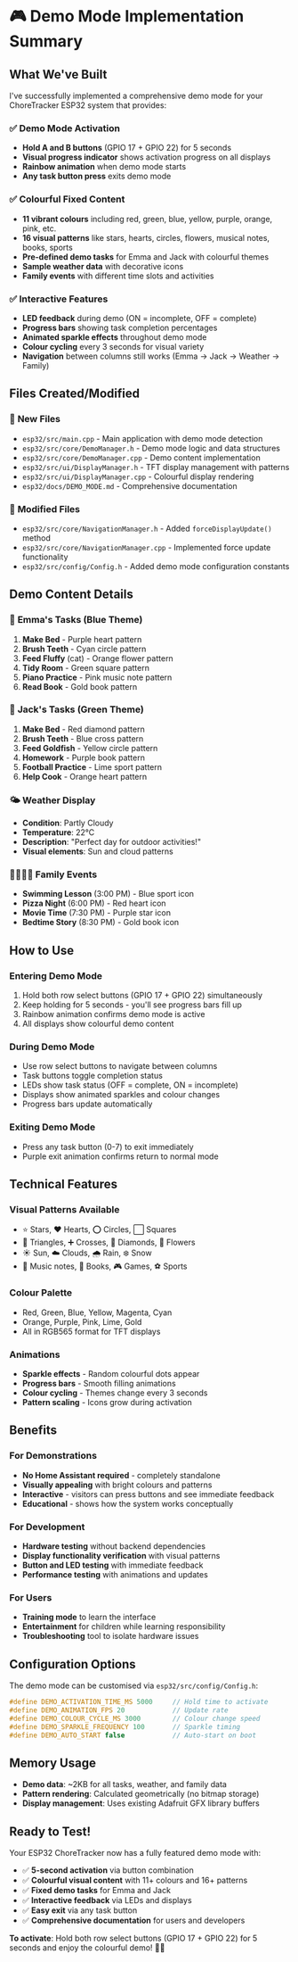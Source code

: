 # 🎮 Demo Mode Implementation Summary

## What We've Built

I've successfully implemented a comprehensive demo mode for your ChoreTracker ESP32 system that provides:

### ✅ **Demo Mode Activation**
- **Hold A and B buttons** (GPIO 17 + GPIO 22) for 5 seconds
- **Visual progress indicator** shows activation progress on all displays
- **Rainbow animation** when demo mode starts
- **Any task button press** exits demo mode

### ✅ **Colourful Fixed Content**
- **11 vibrant colours** including red, green, blue, yellow, purple, orange, pink, etc.
- **16 visual patterns** like stars, hearts, circles, flowers, musical notes, books, sports
- **Pre-defined demo tasks** for Emma and Jack with colourful themes
- **Sample weather data** with decorative icons
- **Family events** with different time slots and activities

### ✅ **Interactive Features**
- **LED feedback** during demo (ON = incomplete, OFF = complete)
- **Progress bars** showing task completion percentages
- **Animated sparkle effects** throughout demo mode
- **Colour cycling** every 3 seconds for visual variety
- **Navigation** between columns still works (Emma → Jack → Weather → Family)

## Files Created/Modified

### 📁 **New Files**
- `esp32/src/main.cpp` - Main application with demo mode detection
- `esp32/src/core/DemoManager.h` - Demo mode logic and data structures
- `esp32/src/core/DemoManager.cpp` - Demo content implementation
- `esp32/src/ui/DisplayManager.h` - TFT display management with patterns
- `esp32/src/ui/DisplayManager.cpp` - Colourful display rendering
- `esp32/docs/DEMO_MODE.md` - Comprehensive documentation

### 🔧 **Modified Files**
- `esp32/src/core/NavigationManager.h` - Added `forceDisplayUpdate()` method
- `esp32/src/core/NavigationManager.cpp` - Implemented force update functionality
- `esp32/src/config/Config.h` - Added demo mode configuration constants

## Demo Content Details

### 👧 **Emma's Tasks (Blue Theme)**
1. **Make Bed** - Purple heart pattern
2. **Brush Teeth** - Cyan circle pattern
3. **Feed Fluffy** (cat) - Orange flower pattern
4. **Tidy Room** - Green square pattern
5. **Piano Practice** - Pink music note pattern
6. **Read Book** - Gold book pattern

### 👦 **Jack's Tasks (Green Theme)**
1. **Make Bed** - Red diamond pattern
2. **Brush Teeth** - Blue cross pattern
3. **Feed Goldfish** - Yellow circle pattern
4. **Homework** - Purple book pattern
5. **Football Practice** - Lime sport pattern
6. **Help Cook** - Orange heart pattern

### 🌤️ **Weather Display**
- **Condition**: Partly Cloudy
- **Temperature**: 22°C
- **Description**: "Perfect day for outdoor activities!"
- **Visual elements**: Sun and cloud patterns

### 👨‍👩‍👧‍👦 **Family Events**
- **Swimming Lesson** (3:00 PM) - Blue sport icon
- **Pizza Night** (6:00 PM) - Red heart icon
- **Movie Time** (7:30 PM) - Purple star icon
- **Bedtime Story** (8:30 PM) - Gold book icon

## How to Use

### **Entering Demo Mode**
1. Hold both row select buttons (GPIO 17 + GPIO 22) simultaneously
2. Keep holding for 5 seconds - you'll see progress bars fill up
3. Rainbow animation confirms demo mode is active
4. All displays show colourful demo content

### **During Demo Mode**
- Use row select buttons to navigate between columns
- Task buttons toggle completion status
- LEDs show task status (OFF = complete, ON = incomplete)
- Displays show animated sparkles and colour changes
- Progress bars update automatically

### **Exiting Demo Mode**
- Press any task button (0-7) to exit immediately
- Purple exit animation confirms return to normal mode

## Technical Features

### **Visual Patterns Available**
- ⭐ Stars, ❤️ Hearts, ⭕ Circles, ⬜ Squares
- 🔺 Triangles, ➕ Crosses, 💎 Diamonds, 🌸 Flowers
- ☀️ Sun, ☁️ Clouds, 🌧️ Rain, ❄️ Snow
- 🎵 Music notes, 📖 Books, 🎮 Games, ⚽ Sports

### **Colour Palette**
- Red, Green, Blue, Yellow, Magenta, Cyan
- Orange, Purple, Pink, Lime, Gold
- All in RGB565 format for TFT displays

### **Animations**
- **Sparkle effects** - Random colourful dots appear
- **Progress bars** - Smooth filling animations
- **Colour cycling** - Themes change every 3 seconds
- **Pattern scaling** - Icons grow during activation

## Benefits

### **For Demonstrations**
- **No Home Assistant required** - completely standalone
- **Visually appealing** with bright colours and patterns
- **Interactive** - visitors can press buttons and see immediate feedback
- **Educational** - shows how the system works conceptually

### **For Development**
- **Hardware testing** without backend dependencies
- **Display functionality verification** with visual patterns
- **Button and LED testing** with immediate feedback
- **Performance testing** with animations and updates

### **For Users**
- **Training mode** to learn the interface
- **Entertainment** for children while learning responsibility
- **Troubleshooting** tool to isolate hardware issues

## Configuration Options

The demo mode can be customised via `esp32/src/config/Config.h`:

```cpp
#define DEMO_ACTIVATION_TIME_MS 5000     // Hold time to activate
#define DEMO_ANIMATION_FPS 20            // Update rate
#define DEMO_COLOUR_CYCLE_MS 3000        // Colour change speed
#define DEMO_SPARKLE_FREQUENCY 100       // Sparkle timing
#define DEMO_AUTO_START false            // Auto-start on boot
```

## Memory Usage

- **Demo data**: ~2KB for all tasks, weather, and family data
- **Pattern rendering**: Calculated geometrically (no bitmap storage)
- **Display management**: Uses existing Adafruit GFX library buffers

## Ready to Test!

Your ESP32 ChoreTracker now has a fully featured demo mode with:
- ✅ **5-second activation** via button combination
- ✅ **Colourful visual content** with 11+ colours and 16+ patterns
- ✅ **Fixed demo tasks** for Emma and Jack
- ✅ **Interactive feedback** via LEDs and displays
- ✅ **Easy exit** via any task button
- ✅ **Comprehensive documentation** for users and developers

**To activate**: Hold both row select buttons (GPIO 17 + GPIO 22) for 5 seconds and enjoy the colourful demo! 🎨✨ 